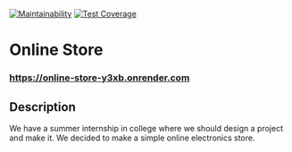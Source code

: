 [![Maintainability](https://api.codeclimate.com/v1/badges/434073b7417c679f64b4/maintainability)](https://codeclimate.com/github/BOMBYASCHER/Online-Store/maintainability)
[![Test Coverage](https://api.codeclimate.com/v1/badges/434073b7417c679f64b4/test_coverage)](https://codeclimate.com/github/BOMBYASCHER/Online-Store/test_coverage)

# Online Store

### https://online-store-y3xb.onrender.com

## Description
We have a summer internship in college where we should design a project and make it. We decided to make a simple online electronics store.
